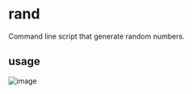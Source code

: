 # rand
Command line script that generate random numbers.

## usage
![image](https://user-images.githubusercontent.com/57496441/199571187-e811a405-ede3-41bb-824b-5902acb518ca.png)
